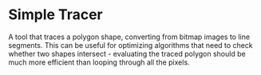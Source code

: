 # Simple Tracer

A tool that traces a polygon shape, converting from bitmap images to line segments. This can be useful for optimizing algorithms that need to check whether two shapes intersect - evaluating the traced polygon should be much more efficient than looping through all the pixels.
